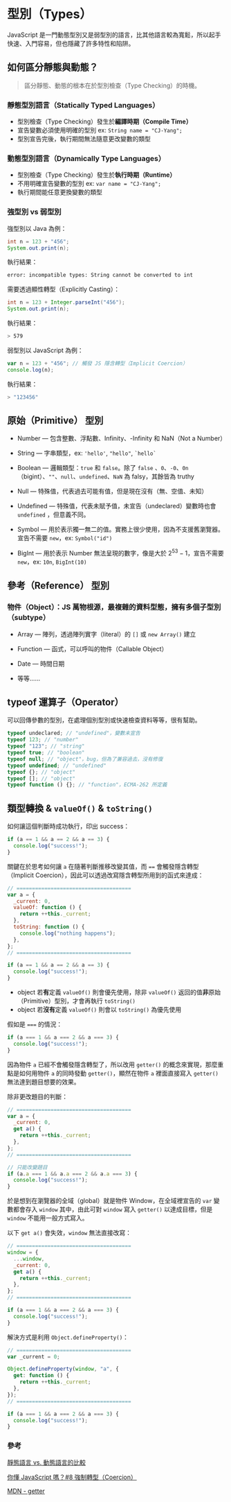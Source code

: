 # 型別（Types）

JavaScript 是一門動態型別又是弱型別的語言，比其他語言較為寬鬆，所以起手快速、入門容易，但也隱藏了許多特性和陷阱。

## 如何區分**靜態**與**動態**？

> 區分靜態、動態的根本在於型別檢查（Type Checking）的時機。

### **靜態型別語言（Statically Typed Languages）**

- 型別檢查（Type Checking）發生於**編譯時期（Compile Time）**
- 宣告變數必須使用明確的型別 ex: `String name = "CJ-Yang";`
- 型別宣告完後，執行期間無法隨意更改變數的類型

### **動態型別語言（Dynamically Type Languages）**

- 型別檢查（Type Checking）發生於**執行時期（Runtime）**
- 不用明確宣告變數的型別 ex: `var name = "CJ-Yang";`
- 執行期間能任意更換變數的類型

### **強型別** vs **弱型別**

強型別以 Java 為例：

```java
int n = 123 + "456";
System.out.print(n);
```

執行結果：

```bash
error: incompatible types: String cannot be converted to int
```

需要透過顯性轉型（Explicitly Casting）：

```java
int n = 123 + Integer.parseInt("456");
System.out.print(n);
```

執行結果：

```bash
> 579
```

弱型別以 JavaScript 為例：

```js
var n = 123 + "456"; // 觸發 JS 隱含轉型（Implicit Coercion）
console.log(n);
```

執行結果：

```bash
> "123456"
```

## **原始（Primitive）** 型別

- Number — 包含整數、浮點數、Infinity、-Infinity 和 NaN（Not a Number）

- String — 字串類型，ex: `'hello'`, `"hello"`, `` `hello` ``

- Boolean — 邏輯類型：`true` 和 `false`。除了 `false` 、`0`、`-0`、`0n`（bigint）、`""`、`null`、`undefined`、`NaN` 為 falsy，其餘皆為 truthy

- Null — 特殊值，代表過去可能有值，但是現在沒有（無、空值、未知）

- Undefined — 特殊值，代表未賦予值，未宣告（undeclared）變數時也會 `undefined` ，但意義不同。

- Symbol — 用於表示獨一無二的值。實務上很少使用，因為不支援舊瀏覽器。宣告不需要 `new`，ex: `Symbol("id")`

- BigInt — 用於表示 Number 無法呈現的數字，像是大於 $2^{53}-1$，宣告不需要 `new`，ex: `10n`, `BigInt(10)`

## **參考（Reference）** 型別

### 物件（Object）：JS 萬物根源，最複雜的資料型態，擁有多個子型別（subtype）

- Array — 陣列，透過陣列實字（literal）的 `[]` 或 `new Array()` 建立
- Function — 函式，可以呼叫的物件（Callable Object）

- Date — 時間日期

- 等等......

## typeof 運算子（Operator）

可以回傳參數的型別，在處理個別型別或快速檢查資料等等，很有幫助。

```js
typeof undeclared; // "undefined"，變數未宣告
typeof 123; // "number"
typeof "123"; // "string"
typeof true; // "boolean"
typeof null; // "object"，bug，但為了兼容過去，沒有修復
typeof undefined; // "undefined"
typeof {}; // "object"
typeof []; // "object"
typeof function () {}; // "function"，ECMA-262 所定義
```

## 類型轉換 & `valueOf()` & `toString()`

如何讓這個判斷時成功執行，印出 success：

```js
if (a == 1 && a == 2 && a == 3) {
  console.log("success!");
}
```

關鍵在於思考如何讓 `a` 在隨著判斷推移改變其值，而 `==` 會觸發隱含轉型（Implicit Coercion），因此可以透過改寫隱含轉型所用到的函式來達成：

```js
// =====================================
var a = {
  _current: 0,
  valueOf: function () {
    return ++this._current;
  },
  toString: function () {
    console.log("nothing happens");
  },
};
// =====================================

if (a == 1 && a == 2 && a == 3) {
  console.log("success!");
}
```

- object 若**有**定義 `valueOf()` 則會優先使用，除非 `valueOf()` 返回的值**非**原始（Primitive）型別，才會再執行 `toString()`
- object 若**沒有**定義 `valueOf()` 則會以 `toString()` 為優先使用

假如是 `===` 的情況：

```js
if (a === 1 && a === 2 && a === 3) {
  console.log("success!");
}
```

因為物件 `a` 已經不會觸發隱含轉型了，所以改用 `getter()` 的概念來實現，那麼重點是如何用物件 `a` 的同時發動 `getter()`，顯然在物件 `a` 裡面直接寫入 `getter()` 無法達到題目想要的效果。

除非更改題目的判斷：

```js
// =====================================
var a = {
  _current: 0,
  get a() {
    return ++this._current;
  },
};
// =====================================

// 只能改變題目
if (a.a === 1 && a.a === 2 && a.a === 3) {
  console.log("success!");
}
```

於是想到在瀏覽器的全域（global）就是物件 Window，在全域裡宣告的 `var` 變數都會存入 `window` 其中，由此可對 `window` 寫入 `getter()` 以達成目標，但是 `window` 不能用一般方式寫入。

以下 `get a()` 會失效，`window` 無法直接改寫：

```js
// =====================================
window = {
  ...window,
  _current: 0,
  get a() {
    return ++this._current;
  },
};
// =====================================

if (a === 1 && a === 2 && a === 3) {
  console.log("success!");
}
```

解決方式是利用 `Object.defineProperty()`：

```js
// =====================================
var _current = 0;

Object.defineProperty(window, "a", {
  get: function () {
    return ++this._current;
  },
});
// =====================================

if (a === 1 && a === 2 && a === 3) {
  console.log("success!");
}
```

### 參考

[靜態語言 vs. 動態語言的比較](http://blog.sina.com.tw/dotnet/article.php?entryid=614009)

[你懂 JavaScript 嗎？#8 強制轉型（Coercion）](https://cythilya.github.io/2018/10/15/coercion/)

[MDN - getter](https://developer.mozilla.org/zh-TW/docs/Web/JavaScript/Reference/Functions/get)
